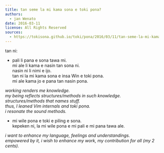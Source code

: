 ```yaml
---
title: tan seme la mi kama sona e toki pona?
authors:
  - jan Wenato
date: 2016-03-11
license: All Rights Reserved
sources:
  - https://tokisona.github.io/toki/pona/2016/03/11/tan-seme-la-mi-kama-sona-e-toki-pona.html
---
```


tan ni:

* pali li pana e sona tawa mi.  \
  mi ale li kama e nasin tan sona ni.  \
  nasin ni li nimi e ijo.  \
  tan ni la mi kama sona e insa Win e toki pona.  \
  mi ale kama jo e pana tan nasin pona.

*working renders me knowledge.  \
my being reflects structures/methods in such knowledge.  \
structures/methods that names stuff.  \
thus, I leaned Vim internals and toki pona.  \
i resonate the sound methods.*

* mi wile pona e toki e piling e sona.  \
  kepeken ni, la mi wile pona e mi pali e mi pana tawa ale.

*i want to enhance my language, feelings and understandings.  \
empowered by it, i wish to enhance my work, my contribution for all (my 2 cents).*
